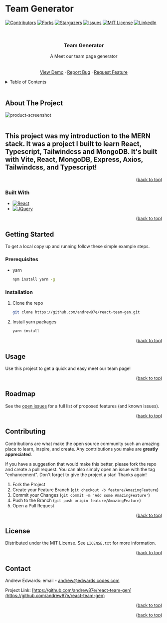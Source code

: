   # Team Generator
  
<a name="readme-top"></a>

[![Contributors][contributors-shield]][contributors-url]
[![Forks][forks-shield]][forks-url]
[![Stargazers][stars-shield]][stars-url]
[![Issues][issues-shield]][issues-url]
[![MIT License][license-shield]][license-url]
[![LinkedIn][linkedin-shield]][linkedin-url]



<!-- PROJECT LOGO -->
<br />
<div align="center">
  </a>

<h3 align="center">Team Generator</h3>

  <p align="center">
    A Meet our team page generator
    <br />
    <br />
    <br />
    <a href="https://react-team-ae-genie.herokuapp.com/">View Demo</a>
    ·
    <a href="https://github.com/andrew87e/react-team-gen/issues">Report Bug</a>
    ·
    <a href="https://github.com/andrew87e/react-team-gen/issues">Request Feature</a>
  </p>
</div>



<!-- TABLE OF CONTENTS -->
<details>
  <summary>Table of Contents</summary>
  <ol>
    <li>
      <a href="#about-the-project">About The Project</a>
      <ul>
        <li><a href="#built-with">Built With</a></li>
      </ul>
    </li>
    <li>
      <a href="#getting-started">Getting Started</a>
      <ul>
        <li><a href="#prerequisites">Prerequisites</a></li>
        <li><a href="#installation">Installation</a></li>
      </ul>
    </li>
    <li><a href="#usage">Usage</a></li>
    <li><a href="#roadmap">Roadmap</a></li>
    <li><a href="#contributing">Contributing</a></li>
    <li><a href="#license">License</a></li>
    <li><a href="#contact">Contact</a></li>
    <li><a href="#acknowledgments">Acknowledgments</a></li>
  </ol>
</details>

<br>


<!-- ABOUT THE PROJECT -->
## About The Project

![product-screenshot](https://i.imgur.com/942E7MF.png)
<br>
<br>


## This project was my introduction to the MERN stack. It was a project I built to learn React, Typescript, Tailwindcss and MongoDB. It's built with Vite, React, MongoDB, Express, Axios, Tailwindcss, and Typescript!

<p align="right">(<a href="#readme-top">back to top</a>)</p>



### Built With

* [![React][React.js]][React-url]
* [![JQuery][JQuery.com]][JQuery-url]

<p align="right">(<a href="#readme-top">back to top</a>)</p>



<!-- GETTING STARTED -->
## Getting Started

To get a local copy up and running follow these simple example steps.

### Prerequisites
* yarn
  ```sh
  npm install yarn -g
  ```

### Installation

1. Clone the repo
   ```sh
   git clone https://github.com/andrew87e/react-team-gen.git
   ```
2. Install yarn packages
   ```sh
   yarn install
   ```

<p align="right">(<a href="#readme-top">back to top</a>)</p>


<!-- USAGE EXAMPLES -->
## Usage

Use this project to get a quick and easy meet our team page!

<p align="right">(<a href="#readme-top">back to top</a>)</p>



<!-- ROADMAP -->
## Roadmap

See the [open issues](https://github.com/andrew87e/react-team-gen/issues) for a full list of proposed features (and known issues).

<p align="right">(<a href="#readme-top">back to top</a>)</p>



<!-- CONTRIBUTING -->
## Contributing

Contributions are what make the open source community such an amazing place to learn, inspire, and create. Any contributions you make are **greatly appreciated**.

If you have a suggestion that would make this better, please fork the repo and create a pull request. You can also simply open an issue with the tag "enhancement".
Don't forget to give the project a star! Thanks again!

1. Fork the Project
2. Create your Feature Branch (`git checkout -b feature/AmazingFeature`)
3. Commit your Changes (`git commit -m 'Add some AmazingFeature'`)
4. Push to the Branch (`git push origin feature/AmazingFeature`)
5. Open a Pull Request

<p align="right">(<a href="#readme-top">back to top</a>)</p>



<!-- LICENSE -->
## License

Distributed under the MIT License. See `LICENSE.txt` for more information.

<p align="right">(<a href="#readme-top">back to top</a>)</p>



<!-- CONTACT -->
## Contact

Andrew Edwards: email - andrew@edwards.codes.com

Project Link: [https://github.com/andrew87e/react-team-gen](https://github.com/andrew87e/react-team-gen)

<p align="right">(<a href="#readme-top">back to top</a>)</p>

<p align="right">(<a href="#readme-top">back to top</a>)</p>



<!-- MARKDOWN LINKS & IMAGES -->
<!-- https://www.markdownguide.org/basic-syntax/#reference-style-links -->
[contributors-shield]: https://img.shields.io/github/contributors/andrew87e/react-team-gen.svg?style=for-the-badge
[contributors-url]: https://github.com/andrew87e/react-team-gen/graphs/contributors
[forks-shield]: https://img.shields.io/github/forks/andrew87e/react-team-gen.svg?style=for-the-badge
[forks-url]: https://github.com/andrew87e/react-team-gen/network/members
[stars-shield]: https://img.shields.io/github/stars/andrew87e/react-team-gen.svg?style=for-the-badge
[stars-url]: https://github.com/andrew87e/react-team-gen/stargazers
[issues-shield]: https://img.shields.io/github/issues/andrew87e/react-team-gen.svg?style=for-the-badge
[issues-url]: https://github.com/andrew87e/react-team-gen/issues
[license-shield]: https://img.shields.io/github/license/andrew87e/react-team-gen.svg?style=for-the-badge
[license-url]: https://github.com/andrew87e/react-team-gen/blob/master/LICENSE.txt
[linkedin-shield]: https://img.shields.io/badge/-LinkedIn-black.svg?style=for-the-badge&logo=linkedin&colorB=555
[linkedin-url]: https://linkedin.com/in/andrew-edwards
[product-screenshot]: images/screenshot.png
[Next.js]: https://img.shields.io/badge/next.js-000000?style=for-the-badge&logo=nextdotjs&logoColor=white
[Next-url]: https://nextjs.org/
[React.js]: https://img.shields.io/badge/React-20232A?style=for-the-badge&logo=react&logoColor=61DAFB
[React-url]: https://reactjs.org/
[JQuery.com]: https://img.shields.io/badge/jQuery-0769AD?style=for-the-badge&logo=jquery&logoColor=white
[JQuery-url]: https://jquery.com 

